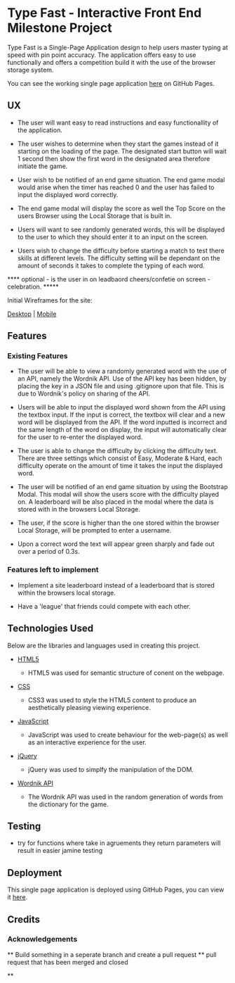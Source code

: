 # Type Fast - Interactive Front End Milestone Project

Type Fast is a Single-Page Application design to help users master typing at speed with pin point accuracy. The application offers easy to use functionally and offers a competition build it with the use of the browser storage system. 

You can see the working single page application [here](https://msped.github.io/Interactive-Front-End-Project/) on GitHub Pages. 

## UX 

- The user will want easy to read instructions and easy functionallity of the application. 

- The user wishes to determine when they start the games instead of it starting on the loading of the page. The designated start button will wait 1 second then show the first word in the designated area therefore initiate the game. 

- User wish to be notified of an end game situation. The end game modal would arise when the timer has reached 0 and the user has failed to input the displayed word correctly. 

- The end game modal will display the score as well the Top Score on the users Browser using the Local Storage that is built in. 

- Users will want to see randomly generated words, this will be displayed to the user to which they should enter it to an input on the screen.

- Users wish to change the difficulty before starting a match to test there skills at different levels. The difficulty setting will be dependant on the amount of seconds it takes to complete the typing of each word. 

**** optional - is the user in on leadbaord cheers/confetie on screen - celebration. *****

Initial Wireframes for the site:

[Desktop](https://github.com/msped/Interactive-Front-End-Project/blob/master/assets/wireframes/exports/Web%201920%20%E2%80%93%201.png) | [Mobile](https://github.com/msped/Interactive-Front-End-Project/blob/master/assets/wireframes/exports/iPhone%206-7-8%20Plus%20%E2%80%93%201.png)

## Features

### Existing Features

- The user will be able to view a randomly generated word with the use of an API, namely the Wordnik API. Use of the API key has been hidden, by placing the key in a JSON file and using .gitignore upon that file. This is due to Wordnik's policy on sharing of the API. 

- Users will be able to input the displayed word shown from the API using the textbox input. If the input is correct, the textbox will clear and a new word will be displayed from the API. If the word inputted is incorrect and the same length of the word on display, the input will automatically clear for the user to re-enter the displayed word. 

- The user is able to change the difficulty by clicking the difficulty text. There are three settings which consist of Easy, Moderate & Hard, each difficulty operate on the amount of time it takes the input the displayed word.

- The user will be notified of an end game situation by using the Bootstrap Modal. This modal will show the users score with the difficulty played on. A leaderboard will be also placed in the modal where the data is stored with in the browsers Local Storage. 

- The user, if the score is higher than the one stored within the browser Local Storage, will be prompted to enter a username.

- Upon a correct word the text will appear green sharply and fade out over a period of 0.3s.

### Features left to implement 

- Implement a site leaderboard instead of a leaderboard that is stored within the browsers local storage. 

- Have a 'league' that friends could compete with each other.

## Technologies Used

Below are the libraries and languages used in creating this project. 

- [HTML5](https://en.wikipedia.org/wiki/HTML5)
    - HTML5 was used for semantic structure of conent on the webpage.

- [CSS](https://developer.mozilla.org/en-US/docs/Web/CSS/CSS33)
    - CSS3 was used to style the HTML5 content to produce an aesthetically pleasing viewing experience.

- [JavaScript](https://www.javascript.com/)
    - JavaScript was used to create behaviour for the web-page(s) as well as an interactive experience for the user. 

- [jQuery](https://jquery.com/)
    - jQuery was used to simplfy the manipulation of the DOM.

- [Wordnik API](https://developer.wordnik.com/)
    - The Wordnik API was used in the random generation of words from the dictionary for the game.

## Testing

- try for functions where take in agruements they return parameters will result in easier jamine testing 



## Deployment

This single page application is deployed using GitHub Pages, you can view it [here](https://msped.github.io/Interactive-Front-End-Project/).

## Credits

### Acknowledgements

** Build something in a seperate branch and create a pull request ** pull request that has been merged and closed

** 